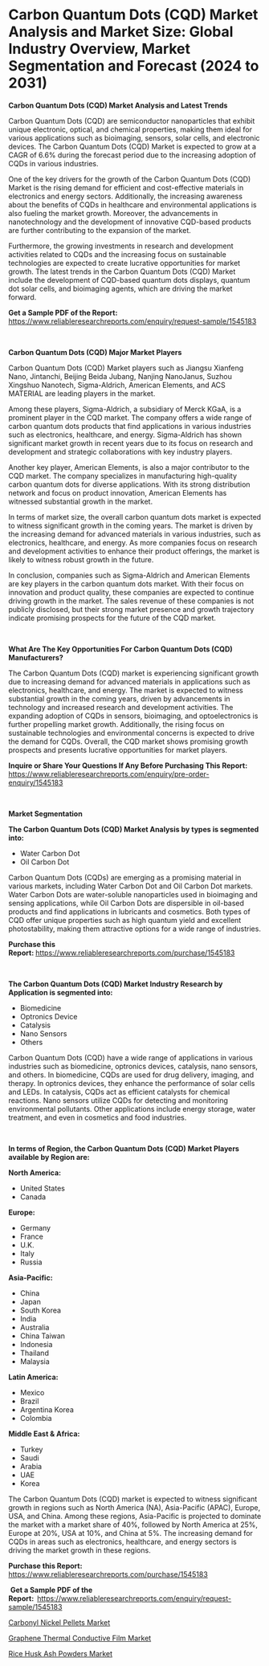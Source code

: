 <p><h1>Carbon Quantum Dots (CQD) Market Analysis and Market Size: Global Industry Overview, Market Segmentation and Forecast (2024 to 2031)</h1></p><p><strong>Carbon Quantum Dots (CQD) Market Analysis and Latest Trends</strong></p>
<p><p>Carbon Quantum Dots (CQD) are semiconductor nanoparticles that exhibit unique electronic, optical, and chemical properties, making them ideal for various applications such as bioimaging, sensors, solar cells, and electronic devices. The Carbon Quantum Dots (CQD) Market is expected to grow at a CAGR of 6.6% during the forecast period due to the increasing adoption of CQDs in various industries.</p><p>One of the key drivers for the growth of the Carbon Quantum Dots (CQD) Market is the rising demand for efficient and cost-effective materials in electronics and energy sectors. Additionally, the increasing awareness about the benefits of CQDs in healthcare and environmental applications is also fueling the market growth. Moreover, the advancements in nanotechnology and the development of innovative CQD-based products are further contributing to the expansion of the market.</p><p>Furthermore, the growing investments in research and development activities related to CQDs and the increasing focus on sustainable technologies are expected to create lucrative opportunities for market growth. The latest trends in the Carbon Quantum Dots (CQD) Market include the development of CQD-based quantum dots displays, quantum dot solar cells, and bioimaging agents, which are driving the market forward.</p></p>
<p><strong>Get a Sample PDF of the Report:&nbsp;</strong> <a href="https://www.reliableresearchreports.com/enquiry/request-sample/1545183">https://www.reliableresearchreports.com/enquiry/request-sample/1545183</a></p>
<p>&nbsp;</p>
<p><strong>Carbon Quantum Dots (CQD) Major Market Players</strong></p>
<p><p>Carbon Quantum Dots (CQD) Market players such as Jiangsu Xianfeng Nano, Jintanchi, Beijing Beida Jubang, Nanjing NanoJanus, Suzhou Xingshuo Nanotech, Sigma-Aldrich, American Elements, and ACS MATERIAL are leading players in the market.</p><p>Among these players, Sigma-Aldrich, a subsidiary of Merck KGaA, is a prominent player in the CQD market. The company offers a wide range of carbon quantum dots products that find applications in various industries such as electronics, healthcare, and energy. Sigma-Aldrich has shown significant market growth in recent years due to its focus on research and development and strategic collaborations with key industry players.</p><p>Another key player, American Elements, is also a major contributor to the CQD market. The company specializes in manufacturing high-quality carbon quantum dots for diverse applications. With its strong distribution network and focus on product innovation, American Elements has witnessed substantial growth in the market.</p><p>In terms of market size, the overall carbon quantum dots market is expected to witness significant growth in the coming years. The market is driven by the increasing demand for advanced materials in various industries, such as electronics, healthcare, and energy. As more companies focus on research and development activities to enhance their product offerings, the market is likely to witness robust growth in the future.</p><p>In conclusion, companies such as Sigma-Aldrich and American Elements are key players in the carbon quantum dots market. With their focus on innovation and product quality, these companies are expected to continue driving growth in the market. The sales revenue of these companies is not publicly disclosed, but their strong market presence and growth trajectory indicate promising prospects for the future of the CQD market.</p></p>
<p>&nbsp;</p>
<p><strong>What Are The Key Opportunities For Carbon Quantum Dots (CQD) Manufacturers?</strong></p>
<p><p>The Carbon Quantum Dots (CQD) market is experiencing significant growth due to increasing demand for advanced materials in applications such as electronics, healthcare, and energy. The market is expected to witness substantial growth in the coming years, driven by advancements in technology and increased research and development activities. The expanding adoption of CQDs in sensors, bioimaging, and optoelectronics is further propelling market growth. Additionally, the rising focus on sustainable technologies and environmental concerns is expected to drive the demand for CQDs. Overall, the CQD market shows promising growth prospects and presents lucrative opportunities for market players.</p></p>
<p><strong>Inquire or Share Your Questions If Any Before Purchasing This Report:</strong> <a href="https://www.reliableresearchreports.com/enquiry/pre-order-enquiry/1545183">https://www.reliableresearchreports.com/enquiry/pre-order-enquiry/1545183</a></p>
<p>&nbsp;</p>
<p><strong>Market Segmentation</strong></p>
<p><strong>The Carbon Quantum Dots (CQD) Market Analysis by types is segmented into:</strong></p>
<p><ul><li>Water Carbon Dot</li><li>Oil Carbon Dot</li></ul></p>
<p><p>Carbon Quantum Dots (CQDs) are emerging as a promising material in various markets, including Water Carbon Dot and Oil Carbon Dot markets. Water Carbon Dots are water-soluble nanoparticles used in bioimaging and sensing applications, while Oil Carbon Dots are dispersible in oil-based products and find applications in lubricants and cosmetics. Both types of CQD offer unique properties such as high quantum yield and excellent photostability, making them attractive options for a wide range of industries.</p></p>
<p><strong>Purchase this Report:&nbsp;</strong><a href="https://www.reliableresearchreports.com/purchase/1545183">https://www.reliableresearchreports.com/purchase/1545183</a></p>
<p>&nbsp;</p>
<p><strong>The Carbon Quantum Dots (CQD) Market Industry Research by Application is segmented into:</strong></p>
<p><ul><li>Biomedicine</li><li>Optronics Device</li><li>Catalysis</li><li>Nano Sensors</li><li>Others</li></ul></p>
<p><p>Carbon Quantum Dots (CQD) have a wide range of applications in various industries such as biomedicine, optronics devices, catalysis, nano sensors, and others. In biomedicine, CQDs are used for drug delivery, imaging, and therapy. In optronics devices, they enhance the performance of solar cells and LEDs. In catalysis, CQDs act as efficient catalysts for chemical reactions. Nano sensors utilize CQDs for detecting and monitoring environmental pollutants. Other applications include energy storage, water treatment, and even in cosmetics and food industries.</p></p>
<p>&nbsp;</p>
<p><strong>In terms of Region, the Carbon Quantum Dots (CQD) Market Players available by Region are:</strong></p>
<p>
    <p> <strong> North America: </strong>
        <ul>
            <li>United States</li>
            <li>Canada</li>
        </ul>
        </p> 
    <p> <strong> Europe: </strong>
        <ul>
            <li>Germany</li>
            <li>France</li>
            <li>U.K.</li>
            <li>Italy</li>
            <li>Russia</li>
        </ul>
        </p> 
    <p> <strong> Asia-Pacific: </strong>
        <ul>
            <li>China</li>
            <li>Japan</li>
            <li>South Korea</li>
            <li>India</li>
            <li>Australia</li>
            <li>China Taiwan</li>
            <li>Indonesia</li>
            <li>Thailand</li>
            <li>Malaysia</li>
        </ul>
        </p> 
    <p> <strong> Latin America: </strong>
        <ul>
            <li>Mexico</li>
            <li>Brazil</li>
            <li>Argentina Korea</li>
            <li>Colombia</li>
        </ul>
        </p> 
    <p> <strong> Middle East & Africa: </strong>
        <ul>
            <li>Turkey</li>
            <li>Saudi</li>
            <li>Arabia</li>
            <li>UAE</li>
            <li>Korea</li>
        </ul>
    </p>
    </p>
<p><p>The Carbon Quantum Dots (CQD) market is expected to witness significant growth in regions such as North America (NA), Asia-Pacific (APAC), Europe, USA, and China. Among these regions, Asia-Pacific is projected to dominate the market with a market share of 40%, followed by North America at 25%, Europe at 20%, USA at 10%, and China at 5%. The increasing demand for CQDs in areas such as electronics, healthcare, and energy sectors is driving the market growth in these regions.</p></p>
<p><strong>Purchase this Report: </strong><a href="https://www.reliableresearchreports.com/purchase/1545183">https://www.reliableresearchreports.com/purchase/1545183</a></p>
<p>&nbsp;<strong>Get a Sample PDF of the Report:&nbsp;&nbsp;</strong><a href="https://www.reliableresearchreports.com/enquiry/request-sample/1545183">https://www.reliableresearchreports.com/enquiry/request-sample/1545183</a></p>
<p><strong></strong></p>
<p><p><a href="https://github.com/dimitrishawkinswaynenp91rgz/Market-Research-Report-List-1/blob/main/carbonyl-nickel-pellets-market.md">Carbonyl Nickel Pellets Market</a></p><p><a href="https://github.com/danielneavesallisons03mba/Market-Research-Report-List-1/blob/main/graphene-thermal-conductive-film-market.md">Graphene Thermal Conductive Film Market</a></p><p><a href="https://github.com/changoleonlaverguenzanoexiste/Market-Research-Report-List-2/blob/main/rice-husk-ash-powders-market.md">Rice Husk Ash Powders Market</a></p></p>